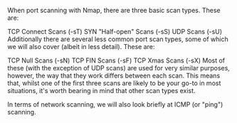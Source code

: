When port scanning with Nmap, there are three basic scan types. These are:

TCP Connect Scans (-sT)
SYN "Half-open" Scans (-sS)
UDP Scans (-sU)
Additionally there are several less common port scan types, some of which we will also cover (albeit in less detail). These are:

TCP Null Scans (-sN)
TCP FIN Scans (-sF)
TCP Xmas Scans (-sX)
Most of these (with the exception of UDP scans) are used for very similar purposes, however, the way that they work differs between each scan. This means that, whilst one of the first three scans are likely to be your go-to in most situations, it's worth bearing in mind that other scan types exist.

In terms of network scanning, we will also look briefly at ICMP (or "ping") scanning.
